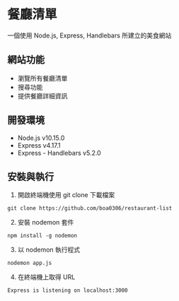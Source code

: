 # 餐廳清單
一個使用 Node.js, Express, Handlebars 所建立的美食網站

## 網站功能
* 瀏覽所有餐廳清單
* 搜尋功能
* 提供餐廳詳細資訊

## 開發環境
* Node.js v10.15.0
* Express v4.17.1
* Express - Handlebars v5.2.0

## 安裝與執行

1. 開啟終端機使用 git clone 下載檔案
```xml=
git clone https://github.com/boa0306/restaurant-list
```
2. 安裝 nodemon 套件
```xml=
npm install -g nodemon
```
3. 以 nodemon 執行程式
```xml=
nodemon app.js
```
4. 在終端機上取得 URL 
```xml=
Express is listening on localhost:3000
```